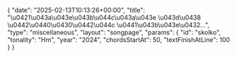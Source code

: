 {
    "date": "2025-02-13T10:13:26+00:00",
    "title": "\u0421\u043a\u043e\u043b\u044c\u043a\u043e \u043d\u0438 \u0442\u0440\u0430\u0442\u044c \u0441\u043b\u043e\u0432...",
    "type": "miscellaneous",
    "layout": "songpage",
    "params": {
        "id": "skolko",
        "tonality": "Hm",
        "year": "2024",
        "chordsStartAt": 50,
        "textFinishAtLine": 100
    }
}